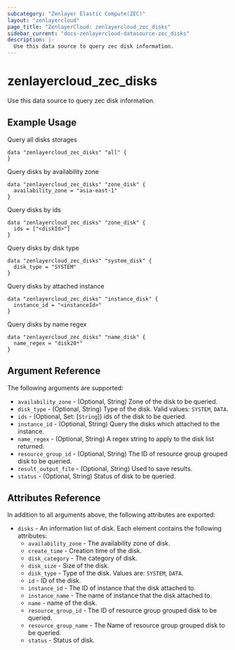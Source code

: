 ```yaml
---
subcategory: "Zenlayer Elastic Compute(ZEC)"
layout: "zenlayercloud"
page_title: "ZenlayerCloud: zenlayercloud_zec_disks"
sidebar_current: "docs-zenlayercloud-datasource-zec_disks"
description: |-
  Use this data source to query zec disk information.
---
```


# zenlayercloud_zec_disks

Use this data source to query zec disk information.

## Example Usage

Query all disks storages

```hcl
data "zenlayercloud_zec_disks" "all" {
}
```

Query disks by availability zone

```hcl
data "zenlayercloud_zec_disks" "zone_disk" {
  availability_zone = "asia-east-1"
}
```

Query disks by ids

```hcl
data "zenlayercloud_zec_disks" "zone_disk" {
  ids = ["<diskId>"]
}
```

Query disks by disk type

```hcl
data "zenlayercloud_zec_disks" "system_disk" {
  disk_type = "SYSTEM"
}
```

Query disks by attached instance

```hcl
data "zenlayercloud_zec_disks" "instance_disk" {
  instance_id = "<instanceId>"
}
```

Query disks by name regex

```hcl
data "zenlayercloud_zec_disks" "name_disk" {
  name_regex = "disk20*"
}
```

## Argument Reference

The following arguments are supported:

* `availability_zone` - (Optional, String) Zone of the disk to be queried.
* `disk_type` - (Optional, String) Type of the disk. Valid values: `SYSTEM`, `DATA`.
* `ids` - (Optional, Set: [`String`]) ids of the disk to be queried.
* `instance_id` - (Optional, String) Query the disks which attached to the instance.
* `name_regex` - (Optional, String) A regex string to apply to the disk list returned.
* `resource_group_id` - (Optional, String) The ID of resource group grouped disk to be queried.
* `result_output_file` - (Optional, String) Used to save results.
* `status` - (Optional, String) Status of disk to be queried.

## Attributes Reference

In addition to all arguments above, the following attributes are exported:

* `disks` - An information list of disk. Each element contains the following attributes:
   * `availability_zone` - The availability zone of disk.
   * `create_time` - Creation time of the disk.
   * `disk_category` - The category of disk.
   * `disk_size` - Size of the disk.
   * `disk_type` - Type of the disk. Values are: `SYSTEM`, `DATA`.
   * `id` - ID of the disk.
   * `instance_id` - The ID of instance that the disk attached to.
   * `instance_name` - The name of instance that the disk attached to.
   * `name` - name of the disk.
   * `resource_group_id` - The ID of resource group grouped disk to be queried.
   * `resource_group_name` - The Name of resource group grouped disk to be queried.
   * `status` - Status of disk.



